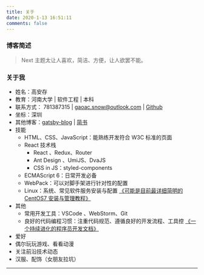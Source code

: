 ```yaml
---
title: 关于
date: 2020-1-13 16:51:11
comments: false
---
```


### 博客简述

> Next 主题太让人喜欢，简洁、方便，让人欲罢不能。

### 关于我

- 姓名：高安存
- 教育：河南大学 | 软件工程 | 本科
- 联系方式：<i class="fa fa-qq" aria-hidden="true"></i> 781387315 | <i class="fa fa-envelope" aria-hidden="true"></i> <a href="mailto:gaoac.snow@outlook.com"> gaoac.snow@outlook.com</a> | <i class="fa fa-github" aria-hidden="true"></i><a href="https://github.com/gaoac" rel="noopener noreferrer" target="_blank" title="Github"> Github</a>
- 坐标：深圳
- 其他博客：[gatsby-blog](https://github.com/gaoac/gatsby-blog) | [简书](https://www.jianshu.com/u/55d01f741641)
- 技能
  - HTML、CSS、JavaScript：能熟练开发符合 W3C 标准的页面
  - React 技术栈
    - React 、Redux、Router
    - Ant Design 、UmiJS、DvaJS
    - CSS in JS：styled-components
  - ECMAScript 6：日常开发必备
  - WebPack：可以对脚手架进行针对性的配置
  - Linux：系统、常见软件服务安装与配置 <a href="https://gaoac.netlify.com/%E5%8F%AF%E8%83%BD%E6%98%AF%E7%9B%AE%E5%89%8D%E6%9C%80%E8%AF%A6%E7%BB%86%E7%AE%80%E6%98%8E%E7%9A%84CentOS7%E5%AE%89%E8%A3%85%E4%B8%8E%E7%AE%A1%E7%90%86%E6%95%99%E7%A8%8B/" rel="noopener noreferrer" target="_blank" title="可能是目前最详细简明的CentOS7安装与管理教程 ">《可能是目前最详细简明的 CentOS7 安装与管理教程》</a>
- 其他
  - 常用开发工具：VSCode 、WebStorm、Git
  - 良好的代码编程习惯：注重代码规范、遵循良好的开发流程、工具控 <a href="https://github.com/gaoac/dev-docs" rel="noopener noreferrer" target="_blank" title="一个持续进化的程序员开发文档">《一个持续进化的程序员开发文档》</a>
- 爱好
- 偶尔玩玩游戏、看看动漫
- 关注前沿技术动态
- 汉服、配饰（女朋友拉坑）

---
